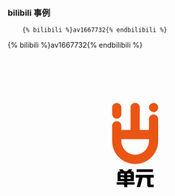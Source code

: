### bilibili 事例
```
	{% bilibili %}av1667732{% endbilibili %}
```

{% bilibili %}av1667732{% endbilibili %}


<svg version="1.1" id="svg-draw" xmlns="http://www.w3.org/2000/svg" xmlns:xlink="http://www.w3.org/1999/xlink" x="0px" y="0px" width="100%" height="100%" xml:space="preserve" xmlns:svgjs="http://svgjs.com/svgjs" viewBox="0 0 670 500">
	<g id="svg-content">
		<g id="svg-logo" class="svg-element" transform="matrix(0.8125636403932259,0,0,0.8125636403932259,253.02174720639533,120.94831511770244)" style="cursor: pointer;">
<g id="XMLID_284_">
	<g id="XMLID_92_">
		<path id="XMLID_93_" fill="#EA5514" d="M158,31.5c9.7,1.2,17.9-7,16.7-16.7c-0.8-6.6-6.2-12-12.8-12.8c-9.7-1.2-17.9,7-16.7,16.7
			C146,25.3,151.4,30.6,158,31.5z M41.1,1.9L41.1,1.9c-8.2,0-14.9,6.7-14.9,14.9v21c0,8.2,6.7,14.9,14.9,14.9h0
			c8.2,0,14.9-6.7,14.9-14.9v-21C55.9,8.5,49.3,1.9,41.1,1.9z M174.8,124.8V54.3c0-8.2-6.7-14.9-14.9-14.9h0
			c-8.2,0-14.9,6.7-14.9,14.9v34.9h-29.7V16.7c0-8.2-6.7-14.9-14.9-14.9h0c-8.2,0-14.9,6.7-14.9,14.9v72.5H55.9V75.9
			C55.9,67.7,49.3,61,41,61h0c-8.2,0-14.9,6.7-14.9,14.9v48.9c0,41,33.3,74.3,74.3,74.3h0C141.5,199.1,174.8,165.9,174.8,124.8z
			 M55.9,118.9h89.2v5.9c0,24.6-20,44.6-44.6,44.6h0c-24.6,0-44.6-20-44.6-44.6V118.9z"></path>
	</g>
</g>
</g>
		<g id="svg-name" class="svg-element" transform="matrix(1,0,0,1,284.2076144218445,297.12386322021484)" style="cursor: pointer;"><g transform="matrix(1,0,0,1,0,0)" fill="#000"><path d="M1.95 33.55L21.88 33.55L21.88 32.58L21.88 32.58Q21.88 30.82 18.36 30.82L18.36 30.82L4.30 30.82L4.30 10.70L4.30 10.70Q4.30 4.84 9.57 4.84L9.57 4.84L11.91 4.84L8.01-0.43L17.58-0.43L17.58-0.43Q20.12 4.84 25.59 4.84L25.59 4.84L25.59 4.84Q30.86 4.84 33.59-0.43L33.59-0.43L43.16-0.43L39.06 4.84L41.80 4.84L41.80 4.84Q47.07 4.84 47.07 10.70L47.07 10.70L47.07 30.82L29.69 30.82L29.69 33.55L49.22 33.55L49.22 36.48L49.22 36.48Q49.22 40 45.12 40L45.12 40L29.69 40L29.69 46.45L21.88 46.45L21.88 43.13L21.88 43.13Q21.88 39.80 18.16 40L18.16 40L1.95 40L1.95 33.55M12.11 14.80L21.88 14.80L21.88 13.24L21.88 13.24Q21.88 10.90 18.55 11.09L18.55 11.09L12.11 11.09L12.11 14.80M12.11 24.57L21.88 24.57L21.88 23.20L21.88 23.20Q21.88 20.86 18.55 20.86L18.55 20.86L12.11 20.86L12.11 24.57M35.94 11.09L29.69 11.09L29.69 14.80L39.06 14.80L39.06 13.24L39.06 13.24Q39.06 10.90 35.94 11.09L35.94 11.09M35.94 20.86L29.69 20.86L29.69 24.57L39.06 24.57L39.06 23.40L39.06 23.40Q39.06 20.86 35.94 20.86L35.94 20.86ZM54.30 6.80L54.30-0.43L97.07-0.43L97.07 6.80L54.30 6.80M51.95 14.22L99.22 14.22L99.22 21.45L90.63 21.45L90.63 38.83L90.63 38.83Q90.43 40 91.99 40L91.99 40L99.22 40L99.22 46.45L87.30 46.45L87.30 46.45Q82.62 46.45 82.03 41.56L82.03 41.56L82.03 26.13L82.03 26.13Q82.03 21.45 76.95 21.45L76.95 21.45L69.92 21.45L63.48 46.25L54.49 46.25L61.13 21.45L51.95 21.45L51.95 14.22Z"></path></g></g>
		<g id="svg-slogan" class="svg-element" transform="matrix(1,0,0,1,314.34880685806274,335.7262496948242)" style="cursor: pointer; display: none;"><g transform="matrix(1,0,0,1,0,0)" fill="#888"><path d="M2.10 30.05L17.77 30.05L17.77 15.79L14.94 12.28L14.94 12.28Q14.18 11.54 13.28 11.54L13.28 11.54L2.10 11.54L2.10 30.05M6.69 28.14L6.69 13.45L10.40 13.45L10.40 13.45Q11.18 13.45 11.67 13.94L11.67 13.94L13.18 15.94L13.18 28.14L6.69 28.14ZM31.93 30.05L31.93 23.07L38.28 11.54L33.06 11.54L29.49 17.74L25.98 11.54L20.75 11.54L27.05 23.21L27.05 30.05L31.93 30.05Z"></path></g></g>
		<g id="svg-atext" class="svg-element" transform="matrix(1,0,0,1,334.5028381347656,249.50283813476562)" style="cursor: pointer; display: none;"></g>
	</g>
<defs id="SvgjsDefs1006"></defs><g id="svg-ghost" transform="matrix(1,0,0,1,0,0)"></g></svg>